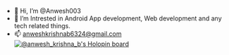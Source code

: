 - 👋 Hi, I’m @Anwesh003
- 👀 I’m Intrested in Android App development, Web development and any tech related things.
- 📫 anweshkrishnab6324@gmail.com
[![@anwesh_krishna_b's Holopin board](https://holopin.me/anwesh_krishna_b)](https://holopin.io/@anwesh_krishna_b)

<!---
Anwesh003/Anwesh003 is a ✨ special ✨ repository because its `README.md` (this file) appears on your GitHub profile.
You can click the Preview link to take a look at your changes.
--->
